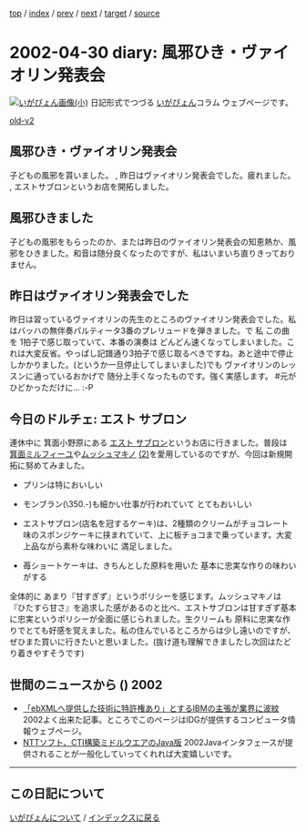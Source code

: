 [top](https://igapyon.github.io/diary/) 
 / [index](https://igapyon.github.io/diary/2002/index.html) 
 / [prev](https://igapyon.github.io/diary/2002/ig020502.html) 
 / [next](https://igapyon.github.io/diary/2002/ig020428.html) 
 / [target](https://igapyon.github.io/diary/2002/ig020430.html) 
 / [source](https://github.com/igapyon/diary/blob/gh-pages/2002/ig020430.html.src.md) 

2002-04-30 diary: 風邪ひき・ヴァイオリン発表会
=====================================================================================================
[![いがぴょん画像(小)](https://igapyon.github.io/diary/images/iga200306s.jpg "いがぴょん")](https://igapyon.github.io/diary/memo/memoigapyon.html) 日記形式でつづる [いがぴょん](https://igapyon.github.io/diary/memo/memoigapyon.html)コラム ウェブページです。

[old-v2](ig020430-orig.html)

## 風邪ひき・ヴァイオリン発表会

子どもの風邪を貰いました。 , 昨日はヴァイオリン発表会でした。疲れました。 , エストサブロンというお店を開拓しました。


## 風邪ひきました

子どもの風邪をもらったのか、または昨日のヴァイオリン発表会の知恵熱か、風邪をひきました。和音は随分良くなったのですが、私はいまいち直りきっておりません。

## 昨日はヴァイオリン発表会でした

昨日は習っているヴァイオリンの先生のところのヴァイオリン発表会でした。私はバッハの無伴奏パルティータ3番のプレリュードを弾きました。で 私 この曲を
1拍子で感じ取っていて、本番の演奏は どんどん速くなってしまいました。これは大変反省。やっぱし記譜通り3拍子で感じ取るべきですね。あと途中で停止しかかりました。(というか一旦停止してしまいました)でも ヴァイオリンのレッスンに通っているおかげで 随分上手くなったものです。強く実感します。 #元がひどかっただけに… :-P

## 今日のドルチェ: エスト サブロン

連休中に 箕面小野原にある [エスト サブロン](http://www.senritochi.co.jp/map/pages/kitasenri3.html)というお店に行きました。普段は [箕面ミルフィーユ](http://www.mille-feuille.com/minoh/)や[ムッシュマキノ](http://www.sweet-town.com/shops/k42.html) [(2)](http://www.galliver.com/samurai/makino.html)を愛用しているのですが、今回は新規開拓に努めてみました。

* プリンは特においしい
  
* モンブラン(\350.-)も細かい仕事が行われていて とてもおいしい
  
* エストサブロン(店名を冠するケーキ)は、2種類のクリームがチョコレート味のスポンジケーキに挟まれていて、上に板チョコまで乗っています。大変上品ながら素朴な味わいに
  満足しました。
  
* 苺ショートケーキは、きちんとした原料を用いた 基本に忠実な作りの味わいがする

全体的に あまり『甘すぎず』というポリシーを感じます。ムッシュマキノは 『ひたすら甘さ』を追求した感があるのと比べ、エストサブロンは甘すぎず基本に忠実というポリシーが全面に感じられました。生クリームも 原料に忠実な作りでとても好感を覚えました。私の住んでいるところからは少し遠いのですが、ぜひまた買いに行きたいと思いました。(抜け道も理解できましたし次回はたどり着きやすそうです)

## 世間のニュースから () 2002

* [「ebXMLへ提供した技術に特許権あり」とするIBMの主張が業界に波紋](http://www.computerworld.jp/contents/free/200204/20020422ibm.html)  2002よく出来た記事。ところでこのページはIDGが提供するコンピュータ情報ウェブページ。
* [NTTソフト、CTI構築ミドルウエアのJava版](http://biztech.nikkeibp.co.jp/wcs/show/leaf?CID=onair/biztech/ex01/181611)  2002Javaインタフェースが提供されることが一般化していってくれれば大変嬉しいです。

----------------------------------------------------------------------------------------------------

## この日記について
[いがぴょんについて](https://igapyon.github.io/diary/memo/memoigapyon.html) / [インデックスに戻る](https://igapyon.github.io/diary/idxall.html)
